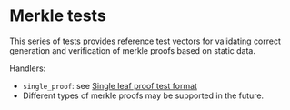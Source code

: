 # Merkle tests

This series of tests provides reference test vectors for validating correct
generation and verification of merkle proofs based on static data.

Handlers:
- `single_proof`: see [Single leaf proof test format](./single_proof.md)
- Different types of merkle proofs may be supported in the future.
